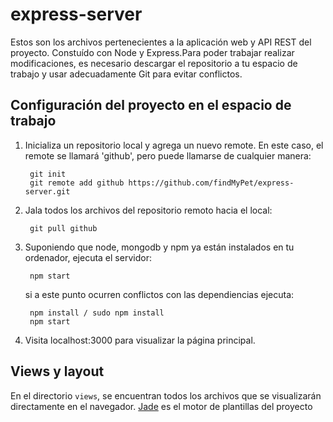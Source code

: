 express-server
==============

Estos son los archivos pertenecientes a la aplicación web y API REST del proyecto. Constuído con Node y Express.Para poder trabajar realizar modificaciones, es necesario descargar el repositorio a tu espacio de trabajo y usar adecuadamente Git para evitar conflictos.

## Configuración del proyecto en el espacio de trabajo
1. Inicializa un repositorio local y agrega un nuevo remote. En este caso, el remote se llamará 'github', pero puede llamarse de cualquier manera:

        git init
        git remote add github https://github.com/findMyPet/express-server.git

2. Jala todos los archivos del repositorio remoto hacia el local:

        git pull github

3. Suponiendo que node, mongodb y npm ya están instalados en tu ordenador, ejecuta el servidor:

        npm start

    si a este punto ocurren conflictos con las dependiencias ejecuta:

        npm install / sudo npm install
        npm start

4. Visita localhost:3000 para visualizar la página principal.

## Views y layout

En el directorio `views`, se encuentran todos los archivos que se visualizarán directamente en el navegador. [Jade](http://jade-lang.com/) es el motor de plantillas del proyecto
